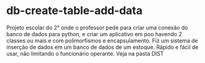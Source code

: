 # db-create-table-add-data
Projeto escolar do 2° onde o professor pede para criar uma conexão do banco de dados para python, e criar um aplicativo em poo havendo 2 classes ou mais e com polimorfismos e encapsulamento. Fiz um sistema de inserção de dados em um banco de dados de um estoque.  Rápido e fácil de usar, não limitando o funcionário operante.
Veja na pasta DIST 

